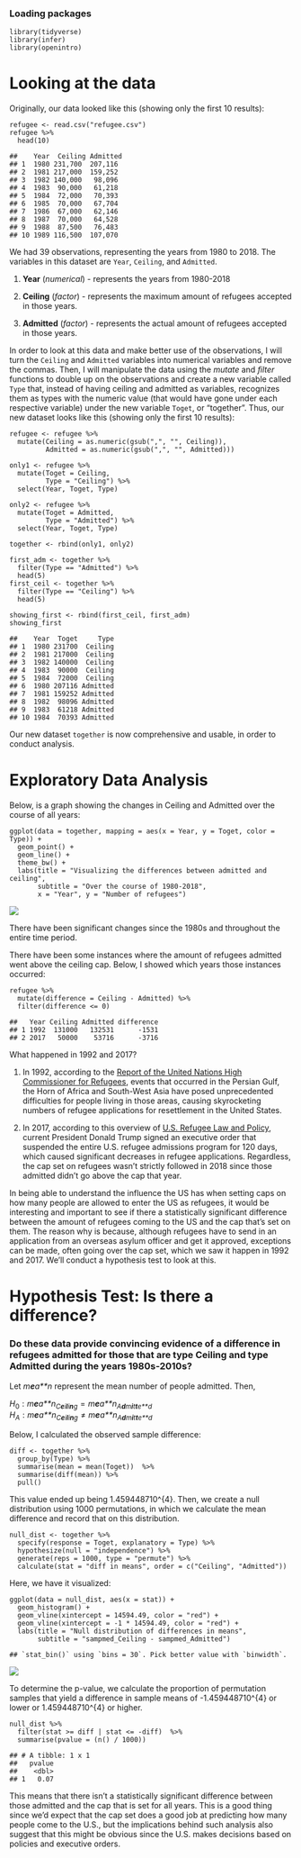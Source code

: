 ### Loading packages

    library(tidyverse)
    library(infer)
    library(openintro)

Looking at the data
===================

Originally, our data looked like this (showing only the first 10
results):

    refugee <- read.csv("refugee.csv")
    refugee %>%
      head(10)

    ##    Year  Ceiling Admitted
    ## 1  1980 231,700  207,116 
    ## 2  1981 217,000  159,252 
    ## 3  1982 140,000   98,096 
    ## 4  1983  90,000   61,218 
    ## 5  1984  72,000   70,393 
    ## 6  1985  70,000   67,704 
    ## 7  1986  67,000   62,146 
    ## 8  1987  70,000   64,528 
    ## 9  1988  87,500   76,483 
    ## 10 1989 116,500  107,070

We had 39 observations, representing the years from 1980 to 2018. The
variables in this dataset are `Year`, `Ceiling`, and `Admitted`.

1.  **Year** (*numerical*) - represents the years from 1980-2018

2.  **Ceiling** (*factor*) - represents the maximum amount of refugees
    accepted in those years.

3.  **Admitted** (*factor*) - represents the actual amount of refugees
    accepted in those years.

In order to look at this data and make better use of the observations, I
will turn the `Ceiling` and `Admitted` variables into numerical
variables and remove the commas. Then, I will manipulate the data using
the *mutate* and *filter* functions to double up on the observations and
create a new variable called `Type` that, instead of having ceiling and
admitted as variables, recognizes them as types with the numeric value
(that would have gone under each respective variable) under the new
variable `Toget`, or “together”. Thus, our new dataset looks like this
(showing only the first 10 results):

    refugee <- refugee %>%
      mutate(Ceiling = as.numeric(gsub(",", "", Ceiling)),
             Admitted = as.numeric(gsub(",", "", Admitted)))

    only1 <- refugee %>% 
      mutate(Toget = Ceiling,
             Type = "Ceiling") %>%
      select(Year, Toget, Type)

    only2 <- refugee %>%
      mutate(Toget = Admitted,
             Type = "Admitted") %>%
      select(Year, Toget, Type)

    together <- rbind(only1, only2)

    first_adm <- together %>%
      filter(Type == "Admitted") %>%
      head(5)
    first_ceil <- together %>%
      filter(Type == "Ceiling") %>%
      head(5)

    showing_first <- rbind(first_ceil, first_adm)
    showing_first

    ##    Year  Toget     Type
    ## 1  1980 231700  Ceiling
    ## 2  1981 217000  Ceiling
    ## 3  1982 140000  Ceiling
    ## 4  1983  90000  Ceiling
    ## 5  1984  72000  Ceiling
    ## 6  1980 207116 Admitted
    ## 7  1981 159252 Admitted
    ## 8  1982  98096 Admitted
    ## 9  1983  61218 Admitted
    ## 10 1984  70393 Admitted

Our new dataset `together` is now comprehensive and usable, in order to
conduct analysis.

Exploratory Data Analysis
=========================

Below, is a graph showing the changes in Ceiling and Admitted over the
course of all years:

    ggplot(data = together, mapping = aes(x = Year, y = Toget, color = Type)) +
      geom_point() +
      geom_line() +
      theme_bw() +
      labs(title = "Visualizing the differences between admitted and ceiling",
           subtitle = "Over the course of 1980-2018",
           x = "Year", y = "Number of refugees")

![](Immigration_files/figure-markdown_strict/unnamed-chunk-3-1.png)

There have been significant changes since the 1980s and throughout the
entire time period.

There have been some instances where the amount of refugees admitted
went above the ceiling cap. Below, I showed which years those instances
occurred:

    refugee %>%
      mutate(difference = Ceiling - Admitted) %>%
      filter(difference <= 0)

    ##   Year Ceiling Admitted difference
    ## 1 1992  131000   132531      -1531
    ## 2 2017   50000    53716      -3716

What happened in 1992 and 2017?

1.  In 1992, according to the [Report of the United Nations High
    Commissioner for
    Refugees](https://www.unhcr.org/excom/unhcrannual/3ae68c860/report-united-nations-high-commissioner-refugees-1992.html),
    events that occurred in the Persian Gulf, the Horn of Africa and
    South-West Asia have posed unprecedented difficulties for people
    living in those areas, causing skyrocketing numbers of refugee
    applications for resettlement in the United States.

2.  In 2017, according to this overview of [U.S. Refugee Law and
    Policy](https://www.americanimmigrationcouncil.org/research/overview-us-refugee-law-and-policy),
    current President Donald Trump signed an executive order that
    suspended the entire U.S. refugee admissions program for 120 days,
    which caused significant decreases in refugee applications.
    Regardless, the cap set on refugees wasn’t strictly followed in 2018
    since those admitted didn’t go above the cap that year.

In being able to understand the influence the US has when setting caps
on how many people are allowed to enter the US as refugees, it would be
interesting and important to see if there a statistically significant
difference between the amount of refugees coming to the US and the cap
that’s set on them. The reason why is because, although refugees have to
send in an application from an overseas asylum officer and get it
approved, exceptions can be made, often going over the cap set, which we
saw it happen in 1992 and 2017. We’ll conduct a hypothesis test to look
at this.

Hypothesis Test: Is there a difference?
=======================================

### Do these data provide convincing evidence of a difference in refugees admitted for those that are type Ceiling and type Admitted during the years 1980s-2010s?

Let *m**e**a**n* represent the mean number of people admitted. Then,

*H*<sub>0</sub> : *m**e**a**n*<sub>*C**e**i**l**i**n**g*</sub> = *m**e**a**n*<sub>*A**d**m**i**t**t**e**d*</sub>  
*H*<sub>*A*</sub> : *m**e**a**n*<sub>*C**e**i**l**i**n**g*</sub> ≠ *m**e**a**n*<sub>*A**d**m**i**t**t**e**d*</sub>

Below, I calculated the observed sample difference:

    diff <- together %>%
      group_by(Type) %>%
      summarise(mean = mean(Toget))  %>%
      summarise(diff(mean)) %>%
      pull()

This value ended up being 1.459448710^{4}. Then, we create a null
distribution using 1000 permutations, in which we calculate the mean
difference and record that on this distribution.

    null_dist <- together %>%
      specify(response = Toget, explanatory = Type) %>%
      hypothesize(null = "independence") %>%
      generate(reps = 1000, type = "permute") %>%
      calculate(stat = "diff in means", order = c("Ceiling", "Admitted"))

Here, we have it visualized:

    ggplot(data = null_dist, aes(x = stat)) +
      geom_histogram() +
      geom_vline(xintercept = 14594.49, color = "red") +
      geom_vline(xintercept = -1 * 14594.49, color = "red") +
      labs(title = "Null distribution of differences in means",
           subtitle = "sampmed_Ceiling - sampmed_Admitted")

    ## `stat_bin()` using `bins = 30`. Pick better value with `binwidth`.

![](Immigration_files/figure-markdown_strict/unnamed-chunk-6-1.png)

To determine the p-value, we calculate the proportion of permutation
samples that yield a difference in sample means of -1.459448710^{4} or
lower or 1.459448710^{4} or higher.

    null_dist %>%
      filter(stat >= diff | stat <= -diff)  %>%
      summarise(pvalue = (n() / 1000))

    ## # A tibble: 1 x 1
    ##   pvalue
    ##    <dbl>
    ## 1   0.07

This means that there isn’t a statistically significant difference
between those admitted and the cap that is set for all years. This is a
good thing since we’d expect that the cap set does a good job at
predicting how many people come to the U.S., but the implications behind
such analysis also suggest that this might be obvious since the U.S.
makes decisions based on policies and executive orders.
